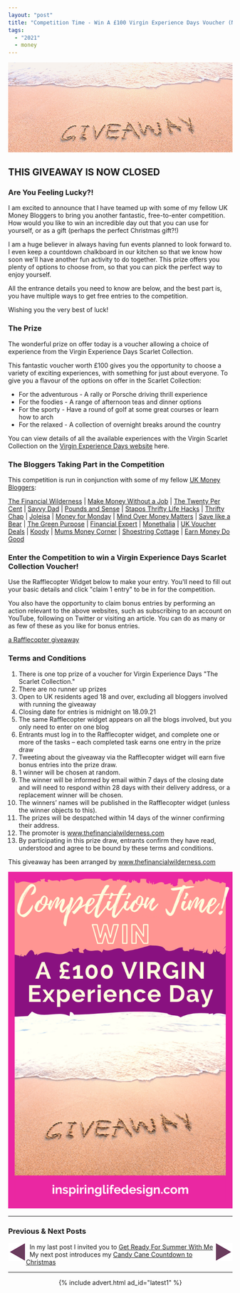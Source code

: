 ```yaml
---
layout: "post"
title: "Competition Time - Win A £100 Virgin Experience Days Voucher (NOW CLOSED)"
tags:
  - "2021"
  - money
---
```


<center>
    <img src='/i/2021/competition/competition-time-header.png' alt='Giveaway drawn in sandy beach header image'>
</center>

## THIS GIVEAWAY IS NOW CLOSED

### Are You Feeling Lucky?!
I am excited to announce that I have teamed up with some of my fellow UK Money Bloggers to bring you another fantastic, free-to-enter competition. How would you like to win an incredible day out that you can use for yourself, or as a gift (perhaps the perfect Christmas gift?!) 

I am a huge believer in always having fun events planned to look forward to. I even keep a countdown chalkboard in our kitchen so that we know how soon we'll have another fun activity to do together. This prize offers you plenty of options to choose from, so that you can pick the perfect way to enjoy yourself.

All the entrance details you need to know are below, and the best part is, you have multiple ways to get free entries to the competition.

Wishing you the very best of luck!

### The Prize
The wonderful prize on offer today is a voucher allowing a choice of experience from the Virgin Experience Days Scarlet Collection.

This fantastic voucher worth £100 gives you the opportunity to choose a variety of exciting experiences, with something for just about everyone. To give you a flavour of the options on offer in the Scarlet Collection:

<ul>
<li>For the adventurous - A rally or Porsche driving thrill experience</li>
<li>For the foodies - A range of afternoon teas and dinner options</li>
<li>For the sporty - Have a round of golf at some great courses or learn how to arch</li>
<li>For the relaxed - A collection of overnight breaks around the country</li>
</ul>

You can view details of all the available experiences with the Virgin Scarlet Collection on the <a href="https://www.virginexperiencedays.co.uk/the-scarlet-collection" target="_blank" rel="noreferrer noopener">Virgin Experience Days website</a> here.

### The Bloggers Taking Part in the Competition
This competition is run in conjunction with some of my fellow <a href="https://ukmoneybloggers.com/" target="_blank" rel="noreferrer noopener">UK Money
Bloggers</a>:

<span style="display: block; text-align: left;"><a href="https://www.thefinancialwilderness.com" target="_blank" rel="noopener noreferrer">The Financial Wilderness</a> |&nbsp;<a href="http://www.makemoneywithoutajob.com" target="_blank" rel="noopener noreferrer">Make Money Without a Job</a> | <a href="https://the-twenty-per-cent.com" target="_blank" rel="noopener noreferrer">The Twenty Per Cent</a> | <a href="https://www.savvydad.co.uk" target="_blank" rel="noopener noreferrer">Savvy Dad</a> | <a href="https://www.poundsandsense.com" target="_blank" rel="noopener noreferrer">Pounds and Sense</a> | <a href="https://staposthriftylifehacks.co.uk" target="_blank" rel="noopener noreferrer">Stapos Thrifty Life Hacks</a> | <a href="http://www.thriftychap.com" target="_blank" rel="noopener noreferrer">Thrifty Chap</a> | <a href="https://joleisa.com" target="_blank" rel="noopener noreferrer">Joleisa</a> | <a href="http://moneyformonday.com" target="_blank" rel="noopener noreferrer">Money for Monday</a> | <a href="https://mindovermoneymatters.co.uk" target="_blank" rel="noopener noreferrer">Mind Over Money Matters</a> | <a href="https://www.savelikeabear.co.uk" target="_blank" rel="noopener noreferrer">Save like a Bear</a> | <a href="https://thegreenpurpose.com" target="_blank" rel="noopener noreferrer">The Green Purpose</a> | <a href="http://www.financial-
expert.co.uk" target="_blank" rel="noopener noreferrer">Financial Expert</a> | <a href="https://monethalia.com" target="_blank" rel="noopener noreferrer">Monethalia</a> | <a href="http://ukvoucherdeals.co.uk" target="_blank" rel="noopener noreferrer">UK Voucher Deals</a> | <a href="https://www.koody.co" target="_blank" rel="noopener noreferrer">Koody</a> | <a href="https://mumsmoneycorner.com" target="_blank" rel="noopener noreferrer">Mums Money Corner</a> | <a href="http://www.shoestringcottage.com" target="_blank" rel="noopener noreferrer">Shoestring Cottage</a> | <a href="https://www.earnmoneydogood.com" target="_blank" rel="noopener noreferrer">Earn Money Do Good</a></span>

### Enter the Competition to win a Virgin Experience Days Scarlet Collection Voucher!
Use the Rafflecopter Widget below to make your entry. You'll need to fill out your basic details and click "claim 1 entry" to be in for the competition.

You also have the opportunity to claim bonus entries by performing an action relevant to the above websites, such as subscribing to an account on YouTube, following on Twitter or visiting an article. You can do as many or as few of these as you like for bonus entries.

<!-- wp:html -->
<a class="rcptr" href="http://www.rafflecopter.com/rafl/display/ef0e8e302/" rel="nofollow"
data-raflid="ef0e8e302" data-theme="classic" data-template="" id="rcwidget_utqmt2x0">a
Rafflecopter giveaway</a>
<script src="https://widget-prime.rafflecopter.com/launch.js"></script>
<!-- /wp:html -->

### Terms and Conditions

1. There is one top prize of a voucher for Virgin Experience Days &quot;The Scarlet Collection.&quot; 
2. There are no runner up prizes 
3. Open to UK residents aged 18 and over, excluding all bloggers involved with running the giveaway
4. Closing date for entries is midnight on 18.09.21 
5. The same Rafflecopter widget appears on all the blogs involved, but you only need to enter on one
blog 
6. Entrants must log in to the Rafflecopter widget, and complete one or more of the tasks –
each completed task earns one entry in the prize draw 
7. Tweeting about the giveaway via the Rafflecopter widget will earn five bonus entries into the prize draw. 
8. 1 winner will be chosen at random. 
9. The winner will be informed by email within 7 days of the closing date and will need
to respond within 28 days with their delivery address, or a replacement winner will be chosen.
10. The winners’ names will be published in the Rafflecopter widget (unless the winner objects
to this). 
11. The prizes will be despatched within 14 days of the winner confirming their address.
12. The promoter is <a href="https://www.thefinancialwilderness.com/">www.thefinancialwilderness.com</a>
13. By participating in this prize draw, entrants confirm they have read, understood and agree to be
bound by these terms and conditions.

This giveaway has been arranged by <a href="https://www.thefinancialwilderness.com/" target="_blank" rel="noreferrer noopener">www.thefinancialwilderness.com</a>

<!-- Pinterest image -->
![Virgin Experience Day Competition pinterest image](/i/2021/competition/competition-time-pin.png)

***

### Previous & Next Posts

<a href="/posts/sunny-days-are-coming-get-fit-with-me-in-this-sizzling-summer-countdown.html" style="float: left"><img src='/i/backward.png' alt='backward arrow for previous post' /></a> &nbsp;
<a href="/posts/jewellery-giveaway.html" style="float: right"><img src='/i/forward.png' alt='forward arrow for next post' /></a>
In my last post I invited you to [Get Ready For Summer With Me](/posts/sunny-days-are-coming-get-fit-with-me-in-this-sizzling-summer-countdown.html)<br>
&nbsp;&nbsp;My next post introduces my [Candy Cane Countdown to Christmas](/posts/jewellery-giveaway.html)
<br>



***

<!-- START ADVERTISER: Latest ad 1 -->
<center>
{% include advert.html ad_id="latest1" %}
</center>
<!-- END ADVERTISER: Latest 1 -->
<br />